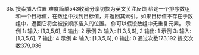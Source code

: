 35. 搜索插入位置
难度简单543收藏分享切换为英文关注反馈
给定一个排序数组和一个目标值，在数组中找到目标值，并返回其索引。如果目标值不存在于数组中，返回它将会被按顺序插入的位置。
你可以假设数组中无重复元素。
示例 1:
输入: [1,3,5,6], 5
输出: 2
示例 2:
输入: [1,3,5,6], 2
输出: 1
示例 3:
输入: [1,3,5,6], 7
输出: 4
示例 4:
输入: [1,3,5,6], 0
输出: 0
通过次数173,192
提交次数379,036